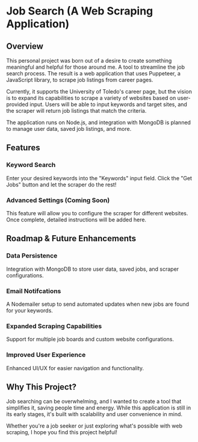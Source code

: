 # Job Search (A Web Scraping Application)

## Overview

This personal project was born out of a desire to create something meaningful and helpful for those around me. A tool to streamline the job search process. The result is a web application that uses Puppeteer, a JavaScript library, to scrape job listings from career pages.

Currently, it supports the University of Toledo's career page, but the vision is to expand its capabilities to scrape a variety of websites based on user-provided input. Users will be able to input keywords and target sites, and the scraper will return job listings that match the criteria.

The application runs on Node.js, and integration with MongoDB is planned to manage user data, saved job listings, and more.

## Features

### Keyword Search

Enter your desired keywords into the "Keywords" input field. Click the "Get Jobs" button and let the scraper do the rest!

### Advanced Settings (Coming Soon)

This feature will allow you to configure the scraper for different websites. Once complete, detailed instructions will be added here.

## Roadmap & Future Enhancements

### Data Persistence

Integration with MongoDB to store user data, saved jobs, and scraper configurations.

### Email Notifcations

A Nodemailer setup to send automated updates when new jobs are found for your keywords.

### Expanded Scraping Capabilities

Support for multiple job boards and custom website configurations.

### Improved User Experience

Enhanced UI/UX for easier navigation and functionality.

## Why This Project?

Job searching can be overwhelming, and I wanted to create a tool that simplifies it, saving people time and energy. While this application is still in its early stages, it's built with scalability and user convenience in mind.

Whether you're a job seeker or just exploring what's possible with web scraping, I hope you find this project helpful!
